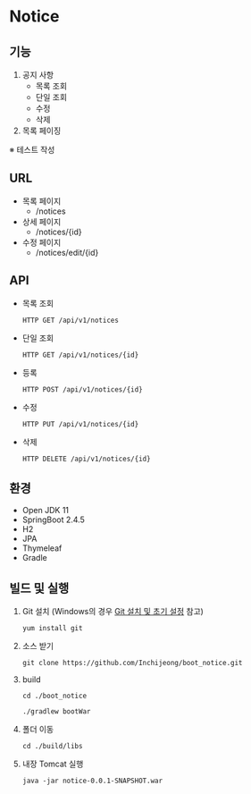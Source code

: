 # Notice



## 기능

1. 공지 사항
   * 목록 조회
   * 단일 조회
   * 수정
   * 삭제
2. 목록 페이징

※ 테스트 작성

## URL

* 목록 페이지
  * /notices 
* 상세 페이지
  * /notices/{id}
* 수정 페이지
  * /notices/edit/{id}



## API

* 목록 조회

  ```
  HTTP GET /api/v1/notices
  ```

* 단일 조회

  ````
  HTTP GET /api/v1/notices/{id}
  ````

* 등록

  ```
  HTTP POST /api/v1/notices/{id}
  ```

* 수정

  ```
  HTTP PUT /api/v1/notices/{id}
  ```

* 삭제

  ```
  HTTP DELETE /api/v1/notices/{id}
  ```



## 환경

* Open JDK 11
* SpringBoot 2.4.5
* H2
* JPA
* Thymeleaf
* Gradle



## 빌드 및 실행

1. Git 설치 (Windows의 경우 [Git 설치 및 초기 설정](https://poetic-code.tistory.com/79?category=752161) 참고)

   ```
   yum install git
   ```

2. 소스 받기

   ```
   git clone https://github.com/Inchijeong/boot_notice.git
   ```

3. build

   ```
   cd ./boot_notice
   ```

   ```
   ./gradlew bootWar
   ```

4. 폴더 이동

   ```
   cd ./build/libs
   ```

5. 내장 Tomcat 실행

   ```
   java -jar notice-0.0.1-SNAPSHOT.war
   ```

   